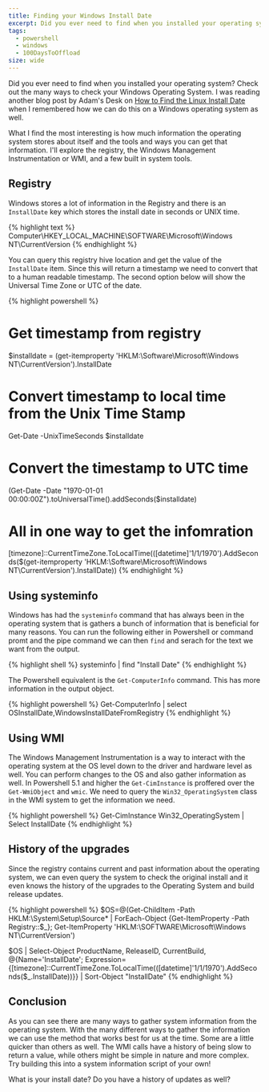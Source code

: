 ```yaml
---
title: Finding your Windows Install Date
excerpt: Did you ever need to find when you installed your operating system? Check out the many ways to check your system.
tags: 
  - powershell
  - windows
  - 100DaysToOffload
size: wide
---
```


Did you ever need to find when you installed your operating system? Check out the many ways to check your Windows Operating System. I was reading another blog post by Adam's Desk on [How to Find the Linux Install Date](https://www.adamsdesk.com/posts/linux-install-date/) when I remembered how we can do this on a Windows operating system as well.

What I find the most interesting is how much information the operating system stores about itself and the tools and ways you can get that information. I'll explore the registry, the Windows Management Instrumentation or WMI, and a few built in system tools.

## Registry

Windows stores a lot of information in the Registry and there is an `InstallDate` key which stores the install date in seconds or UNIX time.

{% highlight text %}
Computer\HKEY_LOCAL_MACHINE\SOFTWARE\Microsoft\Windows NT\CurrentVersion
{% endhighlight %}

You can query this registry hive location and get the value of the `InstallDate` item. Since this will return a timestamp we need to convert that to a human readable timestamp. The second option below will show the Universal Time Zone or UTC of the date.

{% highlight powershell %}
# Get timestamp from registry
$installdate = (get-itemproperty 'HKLM:\Software\Microsoft\Windows NT\CurrentVersion').InstallDate

# Convert timestamp to local time from the Unix Time Stamp
Get-Date -UnixTimeSeconds $installdate

# Convert the timestamp to UTC time
(Get-Date -Date "1970-01-01 00:00:00Z").toUniversalTime().addSeconds($installdate)

# All in one way to get the infomration
[timezone]::CurrentTimeZone.ToLocalTime(([datetime]'1/1/1970').AddSeconds($(get-itemproperty 'HKLM:\Software\Microsoft\Windows NT\CurrentVersion').InstallDate))
{% endhighlight %}

## Using systeminfo

Windows has had the `systeminfo` command that has always been in the operating system that is gathers a bunch of information that is beneficial for many reasons. You can run the following either in Powershell or command promt and the pipe command we can then `find` and serach for the text we want from the output. 

{% highlight shell %}
systeminfo | find "Install Date"
{% endhighlight %}

The Powershell equivalent is the `Get-ComputerInfo` command. This has more information in the output object.

{% highlight powershell %}
Get-ComputerInfo | select OSInstallDate,WindowsInstallDateFromRegistry
{% endhighlight %}

## Using WMI

The Windows Management Instrumentation is a way to interact with the operating system at the OS level down to the driver and hardware level as well. You can perform changes to the OS and also gather information as well. In Powershell 5.1 and higher the `Get-CimInstance` is proffered over the `Get-WmiObject` and `wmic`. We need to query the `Win32_OperatingSystem` class in the WMI system to get the information we need.

{% highlight powershell %}
Get-CimInstance Win32_OperatingSystem | Select InstallDate
{% endhighlight %}

## History of the upgrades

Since the registry contains current and past information about the operating system, we can even query the system to check the original install and it even knows the history of the upgrades to the Operating System and build release updates.

{% highlight powershell %}
$OS=@(Get-ChildItem -Path HKLM:\System\Setup\Source* | ForEach-Object {Get-ItemProperty -Path Registry::$_}; Get-ItemProperty 'HKLM:\SOFTWARE\Microsoft\Windows NT\CurrentVersion')

$OS | Select-Object ProductName, ReleaseID, CurrentBuild, @{Name='InstallDate'; Expression={[timezone]::CurrentTimeZone.ToLocalTime(([datetime]'1/1/1970').AddSeconds($_.InstallDate))}} | Sort-Object "InstallDate"
{% endhighlight %}

## Conclusion

As you can see there are many ways to gather system information from the operating system. With the many different ways to gather the information we can use the method that works best for us at the time. Some are a little quicker than others as well. The WMI calls have a history of being slow to return a value, while others might be simple in nature and more complex. Try building this into a system information script of your own!

What is your install date? Do you have a history of updates as well?